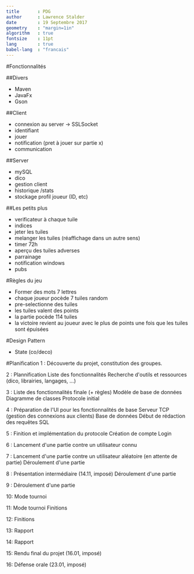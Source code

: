 ```yaml
---
title 		: PDG
author		: Lawrence Stalder
date 		: 19 Septembre 2017
geometry 	: "margin=1in"
algorithm 	: true
fontsize	: 11pt
lang		: true
babel-lang	: "francais"
---
```



#Fonctionnalités

##Divers
* Maven
* JavaFx
* Gson


##Client
* connexion au server -> SSLSocket
* identifiant
* jouer
* notification (pret à jouer sur partie x)
* communication

##Server
* mySQL
* dico
* gestion client
* historique /stats
* stockage profil joueur (ID, etc)


##Les petits plus
* verificateur à chaque tuile
* indices
* jeter les tuiles
* melanger les tuiles (réaffichage dans un autre sens)
* timer 72h
* aperçu des tuiles adverses
* parrainage
* notification windows
* pubs


#Règles du jeu
* Former des mots 7 lettres
* chaque joueur pocède 7 tuiles random
* pre-selectionne des tuiles
* les tuiles valent des points
* la partie pocède 114 tuiles 
* la victoire revient au joueur avec le plus de points une fois que les tuiles sont épuisées


#Design Pattern
* State (co/deco)


#Planification
1 :
Découverte du projet, constitution des groupes.

2 :
Plannification
Liste des fonctionnalités
Recherche d'outils et ressources (dico, librairies, langages, ...)

3 :
Liste des fonctionnalités finale (+ règles)
Modèle de base de données
Diagramme de classes
Protocole initial

4 :
Préparation de l'UI pour les fonctionnalités de base
Serveur TCP (gestion des connexions aux clients)
Base de données
Début de rédaction des requêtes SQL

5 :
Finition et implémentation du protocole
Création de compte
Login

6 :
Lancement d'une partie contre un utilisateur connu

7 :
Lancement d'une partie contre un utilisateur aléatoire (en attente de partie)
Déroulement d'une partie

8 :
Présentation intermédiaire (14.11, imposé)
Déroulement d'une partie

9 :
Déroulement d'une partie

10:
Mode tournoi

11:
Mode tournoi
Finitions

12:
Finitions

13:
Rapport

14:
Rapport

15:
Rendu final du projet (16.01, imposé)

16:
Défense orale (23.01, imposé)







